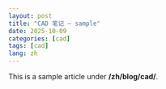 ```yaml
---
layout: post
title: "CAD 笔记 — sample"
date: 2025-10-09
categories: [cad]
tags: [cad]
lang: zh
---
```


This is a sample article under **/zh/blog/cad/**.
